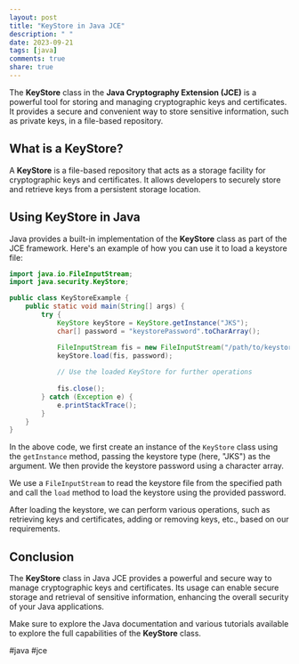```yaml
---
layout: post
title: "KeyStore in Java JCE"
description: " "
date: 2023-09-21
tags: [java]
comments: true
share: true
---
```


The **KeyStore** class in the **Java Cryptography Extension (JCE)** is a powerful tool for storing and managing cryptographic keys and certificates. It provides a secure and convenient way to store sensitive information, such as private keys, in a file-based repository.

## What is a KeyStore?

A **KeyStore** is a file-based repository that acts as a storage facility for cryptographic keys and certificates. It allows developers to securely store and retrieve keys from a persistent storage location.

## Using KeyStore in Java

Java provides a built-in implementation of the **KeyStore** class as part of the JCE framework. Here's an example of how you can use it to load a keystore file:

```java
import java.io.FileInputStream;
import java.security.KeyStore;

public class KeyStoreExample {
    public static void main(String[] args) {
        try {
            KeyStore keyStore = KeyStore.getInstance("JKS");
            char[] password = "keystorePassword".toCharArray();

            FileInputStream fis = new FileInputStream("/path/to/keystore.jks");
            keyStore.load(fis, password);
            
            // Use the loaded KeyStore for further operations
            
            fis.close();
        } catch (Exception e) {
            e.printStackTrace();
        }
    }
}
```

In the above code, we first create an instance of the `KeyStore` class using the `getInstance` method, passing the keystore type (here, "JKS") as the argument. We then provide the keystore password using a character array.

We use a `FileInputStream` to read the keystore file from the specified path and call the `load` method to load the keystore using the provided password.

After loading the keystore, we can perform various operations, such as retrieving keys and certificates, adding or removing keys, etc., based on our requirements.

## Conclusion

The **KeyStore** class in Java JCE provides a powerful and secure way to manage cryptographic keys and certificates. Its usage can enable secure storage and retrieval of sensitive information, enhancing the overall security of your Java applications.

Make sure to explore the Java documentation and various tutorials available to explore the full capabilities of the **KeyStore** class.

#java #jce